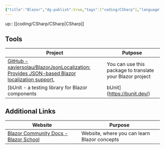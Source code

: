 ```yaml
---
{"title":"Blazor","dg-publish":true,"tags":["coding/CSharp"],"language":"en","permalink":"/coding/c-sharp/blazor/","dgPassFrontmatter":true}
---
```


up:: [[coding/CSharp/CSharp\|CSharp]]


## Tools

| Project                                                                                                                                                | Putpose                                                   |
| ------------------------------------------------------------------------------------------------------------------------------------------------------ | --------------------------------------------------------- |
| [GitHub - xaviersolau/BlazorJsonLocalization: Provides JSON-based Blazor localization support.](https://github.com/xaviersolau/BlazorJsonLocalization) | You can use this package to translate your Blazor project |
| [bUnit - a testing library for Blazor components | bUnit](https://bunit.dev/)| Link to bunit website                                                           |

## Additional Links

| Website | Purpose |
| ------- | ------- |
|    [Blazor Community Docs - Blazor School](https://blazorschool.com/)     |    Website, where you can learn Blazor concepts |